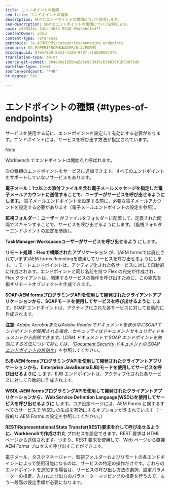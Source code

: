 ```yaml
---
title: エンドポイントの種類
seo-title: エンドポイントの種類
description: 様々なエンドポイントの種類について説明します。
seo-description: 様々なエンドポイントの種類について説明します。
uuid: c899245c-14cc-4035-9440-95a5b6c1e47f
contentOwner: admin
content-type: reference
geptopics: SG_AEMFORMS/categories/managing_endpoints
products: SG_EXPERIENCEMANAGER/6.4/FORMS
discoiquuid: 8fe572e0-8a53-4129-940f-3fdb990073fe
translation-type: tm+mt
source-git-commit: d04e08e105bba2e6c92d93bcb58839f1b5307bd8
workflow-type: tm+mt
source-wordcount: '448'
ht-degree: 59%

---
```



# エンドポイントの種類 {#types-of-endpoints}

サービスを使用する前に、エンドポイントを設定して有効にする必要があります。エンドポイントには、サービスを呼び出す方法が指定されています。

>[!NOTE]
>
>Workbench でエンドポイントは開始点と呼ばれます。

次の種類のエンドポイントをサービスに追加できます。すべてのエンドポイントをサポートしていないサービスもあります。

**電子メール：1つ以上の添付ファイルを含む電子メールメッセージを指定した電子メールアカウントに送信することで、ユーザーがサービスを呼び出せるようにします。** 電子メールエンドポイントを設定する前に、必要な電子メールアカウントを設定する必要があります（電子メールエンドポイントの設定を参照）。

**監視フォルダー：ユーザー** がファイルをフォルダーに配置して、定義された間隔でスキャンすることで、サービスを呼び出せるようにします。（監視フォルダーエンドポイントの設定を参照）。

**TaskManager:Workspaceユーザーがサービスを呼び出せるよう** にします。

**リモート処理：Flexで構築されたアプリケーション** が、(AEM formsでは廃止されています)AEM forms Remotingを使用してサービスを呼び出せるようにします。リモートエンドポイントは、アクティブ化された各サービスに対して自動的に作成されます。エンドポイントと同じ名前を持つ Flex の宛先が作成され、Flex クライアントは、関連するサービスの操作を呼び出すために、この宛先を指すリモートオブジェクトを作成できます。

**SOAP:AEM formsプログラミングAPIを使用して開発されたクライアントアプリケーションから、SOAPモードを使用してサービスを呼び出せるように** します。SOAP エンドポイントは、アクティブ化された各サービスに対して自動的に作成されます。

**注意**: *Adobe AcrobatまたはAdobe Readerでドキュメントを表示中にSOAPエンドポイントが使用される場合、セキュリティはドキュメントセキュリティドキュメントから削除できます。LCRM ドキュメントで SOAP エンドポイントを無効にする方法について詳しくは、「[Document Security ドキュメントの SOAP エンドポイントの無効化](/help/forms/using/admin-help/configuring-client-server-options.md#disable-soap-endpoints-for-document-security-documents)*」を参照してください。

**EJB:AEM formsプログラミングAPIを使用して開発されたクライアントアプリケーションから、Enterprise JavaBeans(EJB)モードを使用してサービスを呼び出せるように** します。EJB エンドポイントは、アクティブ化された各サービスに対して自動的に作成されます。

**WSDL:AEM formsプログラミングAPIを使用して開発されたクライアントアプリケーションから、Web Service Definition Language(WSDL)を使用してサービスを呼び出せるように** します。コア設定ページには、AEM Forms に属するすべてのサービスで WSDL の生成を有効にするオプションが含まれています（一般的な AEM Forms の設定を参照してください。）

**REST:Representational State Transfer(REST)要求を介して呼び出せるように、Workbenchで作成された** プロセスを設定できます。REST 要求は HTML ページから送信されます。つまり、REST 要求を使用して、Web ページから直接 AEM Forms プロセスを呼び出すことができます。

電子メール、タスクマネージャー、監視フォルダーおよびリモートの各エンドポイントによって使用可能になるのは、サービスの特定の操作だけです。これらのエンドポイントを追加する場合は、サービスの呼び出し方法の選択、設定パラメーターの指定、入力および出力のパラメーターマッピングの指定を行うので、もう一段階の設定手順が必要になります。
